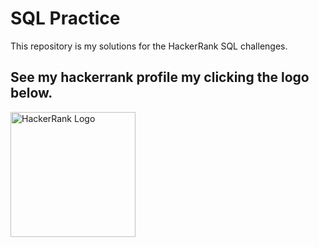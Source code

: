 # SQL Practice

This repository is my solutions for the HackerRank SQL challenges.

## See my hackerrank profile my clicking the logo below.

<a href="https://www.hackerrank.com/ryan_e_mccall">
    <img src="https://upload.wikimedia.org/wikipedia/commons/6/65/HackerRank_logo.png" alt="HackerRank Logo" width="200" height="200">
</a>